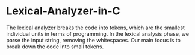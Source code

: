 # Lexical-Analyzer-in-C
The lexical analyzer breaks the code into tokens, which are the smallest individual units in terms of programming. In the lexical analysis phase, we parse the input string, removing the whitespaces. Our main focus is to break down the code into small tokens.
